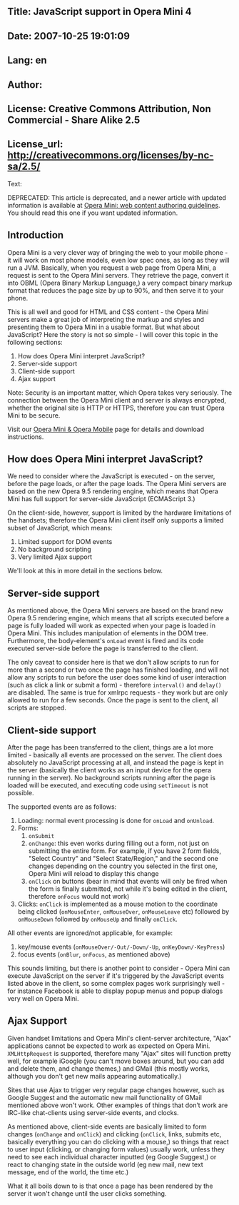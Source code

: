 Title: JavaScript support in Opera Mini 4
----
Date: 2007-10-25 19:01:09
----
Lang: en
----
Author: 
----
License: Creative Commons Attribution, Non Commercial - Share Alike 2.5
----
License_url: http://creativecommons.org/licenses/by-nc-sa/2.5/
----
Text:

<p class="note">DEPRECATED: This article is deprecated, and a newer article with updated information is available at <a href="http://dev.opera.com/articles/view/opera-mini-web-content-authoring-guidelines/">Opera Mini: web content authoring guidelines</a>. You should read this one if you want updated information.</p>

<h2>Introduction</h2>

<p>Opera Mini is a very clever way of bringing the web to your mobile phone - it will work on most phone models, even low spec ones, as long as they will run a JVM. Basically, when you request a web page from Opera Mini, a request is sent to the Opera Mini servers. They retrieve the page, convert it into OBML (Opera Binary Markup Language,) a very compact binary markup format that reduces the page size by up to 90%, and then serve it to your phone.</p>

<p>This is all well and good for HTML and CSS content - the Opera Mini servers make a great job of interpreting the markup and styles and presenting them to Opera Mini in a usable format. But what about JavaScript? Here the story is not so simple - I will cover this topic in the following sections:</p>

<ol>
<li>How does Opera Mini interpret JavaScript?</li>
<li>Server-side support</li>
<li>Client-side support</li>
<li>Ajax support</li>
</ol>

<p>Note: Security is an important matter, which Opera takes very seriously. The connection between the Opera Mini client and server is always encrypted, whether the original site is HTTP or HTTPS, therefore you can trust Opera Mini to be secure.</p>

<p class="note">Visit our <a href="http://www.opera.com/mobile/">Opera Mini &amp; Opera Mobile</a> page for details and download instructions.</p>

<h2>How does Opera Mini interpret JavaScript?</h2>

<p>We need to consider where the JavaScript is executed - on the server, before the page loads, or after the page loads. The Opera Mini servers are based on the new Opera 9.5 rendering engine, which means that Opera Mini has full support for server-side JavaScript (ECMAScript 3.) </p>

<p>On the client-side, however, support is limited by the hardware limitations of the handsets; therefore the Opera Mini client itself only supports a limited subset of JavaScript, which means:</p>

<ol>
<li>Limited support for DOM events</li> 
<li>No background scripting</li> 
<li>Very limited Ajax support</li>
</ol>

<p>We&#39;ll look at this in more detail in the sections below.</p>

<h2>Server-side support</h2>

<p>As mentioned above, the Opera Mini servers are based on the brand new Opera 9.5 rendering engine, which means that all scripts executed before a page is fully loaded will work as expected when your page is loaded in Opera Mini. This includes manipulation of elements in the DOM tree. Furthermore, the body-element&#39;s <code>onLoad</code> event is fired and its code executed server-side before the page is transferred to the client. </p>

<p>The only caveat to consider here is that we don&#39;t allow scripts to run for more than a second or two once the page has finished loading, and will not allow any scripts to run before the user does some kind of user interaction (such as click a link or submit a form) - therefore <code>interval()</code> and <code>delay()</code> are disabled. The same is true for xmlrpc requests - they work but are only allowed to run for a few seconds. Once the page is sent to the client, all scripts are stopped.</p>

<h2>Client-side support</h2>

<p>After the page has been transferred to the client, things are a lot more limited - basically all events are processed on the server. The client does absolutely no JavaScript processing at all, and instead the page is kept in the server (basically the client works as an input device for the opera running in the server). No background scripts running after the page is loaded will be executed, and executing code using <code>setTimeout</code> is not possible. </p>

<p>The supported events are as follows:</p>

<ol>
<li>Loading: normal event processing is done for <code>onLoad</code> and <code>onUnload</code>.</li>
<li>Forms:
	<ol><li><code>onSubmit</code></li>
	<li><code>onChange</code>: this even works during filling out a form, not just on submitting the entire form. For example, if you have 2 form fields, &quot;Select Country&quot; and &quot;Select State/Region,&quot; and the second one changes depending on the country you selected in the first one, Opera Mini will reload to display this change</li>
	<li><code>onClick</code> on buttons (bear in mind that events will only be fired when the form is finally submitted, not while it&#39;s being edited in the client, therefore <code>onFocus</code> would not work)</li></ol>
</li>
<li>Clicks: <code>onClick</code> is implemented as a mouse motion to the coordinate being clicked (<code>onMouseEnter</code>, <code>onMouseOver</code>, <code>onMouseLeave</code> etc) followed by <code>onMouseDown</code> followed by <code>onMouseUp</code> and finally <code>onClick</code>.</li>
</ol>

<p>All other events are ignored/not applicable, for example:</p>

<ol>
<li>key/mouse events (<code>onMouseOver/-Out/-Down/-Up</code>, <code>onKeyDown/-KeyPress</code>)</li>
<li>focus events (<code>onBlur</code>, <code>onFocus</code>, as mentioned above)</li>
</ol>

<p>This sounds limiting, but there is another point to consider - Opera Mini can execute JavaScript on the server if it&#39;s triggered by the JavaScript events listed above in the client, so some complex pages work surprisingly well - for instance Facebook is able to display popup menus and popup dialogs very well on Opera Mini. </p>

<h2>Ajax Support</h2>

<p>Given handset limitations and Opera Mini&#39;s client-server architecture, &quot;Ajax&quot; applications cannot be expected to work as expected on Opera Mini. <code>XMLHttpRequest</code> is supported, therefore many &quot;Ajax&quot; sites will function pretty well, for example iGoogle (you can&#39;t move boxes around, but you can add and delete them, and change themes,) and GMail (this mostly works, although you don&#39;t get new mails appearing automatically.)</p>

<p>Sites that use Ajax to trigger very regular page changes however, such as Google Suggest and the automatic new mail functionality of GMail mentioned above won&#39;t work. Other examples of things that don’t work are IRC-like chat-clients using server-side events, and clocks.</p>

<p>As mentioned above, client-side events are basically limited to form changes (<code>onChange</code> and <code>onClick</code>) and clicking (<code>onClick</code>, links, submits etc, basically everything you can do clicking with a mouse,) so things that react to user input (clicking, or changing form values) usually work, unless they need to see each individual character inputted (eg Google Suggest,) or react to changing state in the outside world (eg new mail, new text message, end of the world, the time etc.)</p>

<p>What it all boils down to is that once a page has been rendered by the server it won&#39;t change until the user clicks something.</p>
